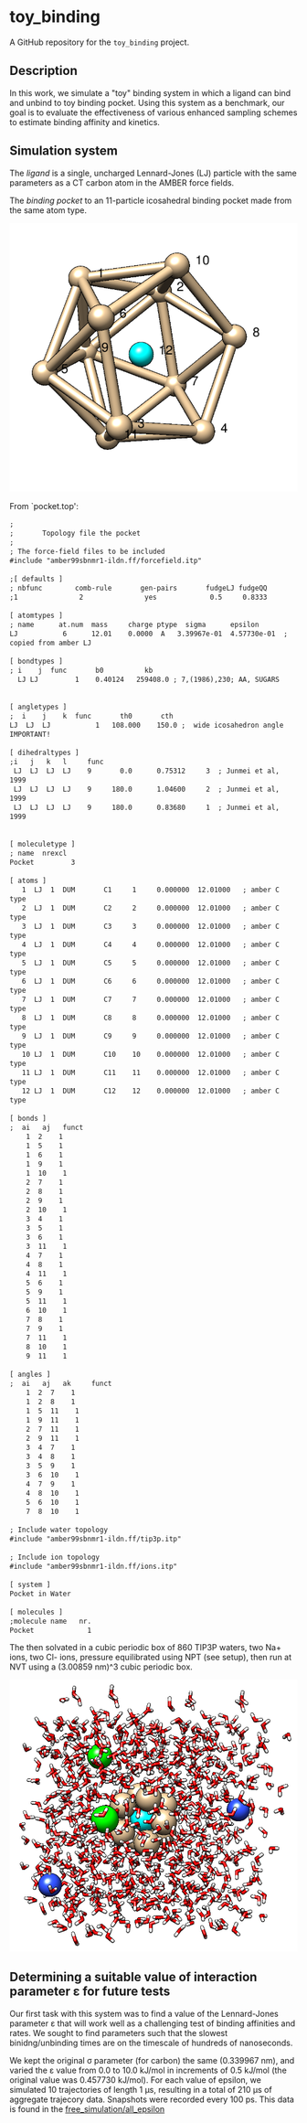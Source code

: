 # toy_binding

A GitHub repository for the `toy_binding` project.  

## Description

In this work, we simulate a "toy" binding system in which a ligand can bind and unbind to toy binding pocket. Using this system as a benchmark, our goal is to evaluate the effectiveness of various enhanced sampling schemes to estimate binding affinity and kinetics.

## Simulation system

The *ligand* is a single, uncharged Lennard-Jones (LJ) particle with the same parameters as a CT carbon atom in the AMBER force fields.

The *binding pocket* to an 11-particle icosahedral binding pocket made from the same atom type.

![Image of binding pocket](system-setup/pocket-visualize.png)


From `pocket.top':
```
;
;       Topology file the pocket
;
; The force-field files to be included
#include "amber99sbnmr1-ildn.ff/forcefield.itp"

;[ defaults ]
; nbfunc        comb-rule       gen-pairs       fudgeLJ fudgeQQ
;1               2               yes             0.5     0.8333

[ atomtypes ]
; name      at.num  mass     charge ptype  sigma      epsilon
LJ           6      12.01    0.0000  A   3.39967e-01  4.57730e-01  ; copied from amber LJ

[ bondtypes ]
; i    j  func       b0          kb
  LJ LJ         1    0.40124   259408.0 ; 7,(1986),230; AA, SUGARS


[ angletypes ]
;  i    j    k  func       th0       cth
LJ  LJ  LJ           1   108.000    150.0 ;  wide icosahedron angle IMPORTANT!

[ dihedraltypes ]
;i   j   k   l     func
 LJ  LJ  LJ  LJ    9       0.0      0.75312     3  ; Junmei et al, 1999
 LJ  LJ  LJ  LJ    9     180.0      1.04600     2  ; Junmei et al, 1999
 LJ  LJ  LJ  LJ    9     180.0      0.83680     1  ; Junmei et al, 1999


[ moleculetype ]
; name  nrexcl
Pocket         3

[ atoms ]
   1  LJ  1  DUM       C1     1     0.000000  12.01000   ; amber C  type
   2  LJ  1  DUM       C2     2     0.000000  12.01000   ; amber C  type
   3  LJ  1  DUM       C3     3     0.000000  12.01000   ; amber C  type
   4  LJ  1  DUM       C4     4     0.000000  12.01000   ; amber C  type
   5  LJ  1  DUM       C5     5     0.000000  12.01000   ; amber C  type
   6  LJ  1  DUM       C6     6     0.000000  12.01000   ; amber C  type
   7  LJ  1  DUM       C7     7     0.000000  12.01000   ; amber C  type
   8  LJ  1  DUM       C8     8     0.000000  12.01000   ; amber C  type
   9  LJ  1  DUM       C9     9     0.000000  12.01000   ; amber C  type
   10 LJ  1  DUM       C10    10    0.000000  12.01000   ; amber C  type
   11 LJ  1  DUM       C11    11    0.000000  12.01000   ; amber C  type
   12 LJ  1  DUM       C12    12    0.000000  12.01000   ; amber C  type

[ bonds ]
;  ai   aj   funct   
    1  2    1
    1  5    1
    1  6    1
    1  9    1
    1  10    1
    2  7    1
    2  8    1
    2  9    1
    2  10    1
    3  4    1
    3  5    1
    3  6    1
    3  11    1
    4  7    1
    4  8    1
    4  11    1
    5  6    1
    5  9    1
    5  11    1
    6  10    1
    7  8    1
    7  9    1
    7  11    1
    8  10    1
    9  11    1

[ angles ]
;  ai   aj   ak     funct   
    1  2  7    1
    1  2  8    1
    1  5  11    1
    1  9  11    1
    2  7  11    1
    2  9  11    1
    3  4  7    1
    3  4  8    1
    3  5  9    1
    3  6  10    1
    4  7  9    1
    4  8  10    1
    5  6  10    1
    7  8  10    1

; Include water topology
#include "amber99sbnmr1-ildn.ff/tip3p.itp"

; Include ion topology
#include "amber99sbnmr1-ildn.ff/ions.itp"

[ system ]
Pocket in Water

[ molecules ]
;molecule name   nr.
Pocket             1
```

The then solvated in a cubic periodic box of 860 TIP3P waters, two Na+ ions, two Cl- ions, pressure equilibrated using NPT (see setup), then run at NVT using a (3.00859 nm)^3 cubic periodic box.

![Image of full simulation system](system-setup/water-ion-box.png)


## Determining a suitable value of interaction parameter ε for future tests

Our first task with this system was to find a value of the Lennard-Jones parameter ε that will work well as a challenging test of binding affinities and rates.   We sought to find parameters such that the slowest binidng/unbinding times are on the timescale of hundreds of nanoseconds. 

We kept the original σ parameter (for carbon) the same (0.339967 nm), and varied the ε value from 0.0 to 10.0 kJ/mol in increments of 0.5 kJ/mol (the original value was 0.457730 kJ/mol).  For each value of epsilon, we simulated 10 trajectories of length 1 µs, resulting in a total of 210 µs of aggregate trajecory data.  Snapshots were recorded every 100 ps.  This data is found in the [free_simulation/all_epsilon](https://github.com/yunhuige/toy_binding/tree/master/free_simulation/all_epsilon)









